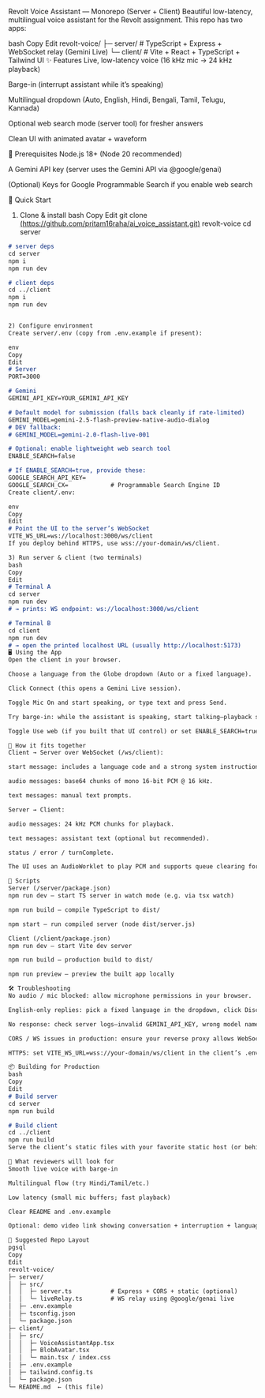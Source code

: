 Revolt Voice Assistant — Monorepo (Server + Client)
Beautiful low-latency, multilingual voice assistant for the Revolt assignment.
This repo has two apps:

bash
Copy
Edit
revolt-voice/
├─ server/   # TypeScript + Express + WebSocket relay (Gemini Live)
└─ client/   # Vite + React + TypeScript + Tailwind UI
✨ Features
Live, low-latency voice (16 kHz mic → 24 kHz playback)

Barge-in (interrupt assistant while it’s speaking)

Multilingual dropdown (Auto, English, Hindi, Bengali, Tamil, Telugu, Kannada)

Optional web search mode (server tool) for fresher answers

Clean UI with animated avatar + waveform

🧰 Prerequisites
Node.js 18+ (Node 20 recommended)

A Gemini API key (server uses the Gemini API via @google/genai)

(Optional) Keys for Google Programmable Search if you enable web search

🚀 Quick Start
1) Clone & install
bash
Copy
Edit
git clone [(https://github.com/pritam16raha/ai_voice_assistant.git)](https://github.com/pritam16raha/ai_voice_assistant.git) revolt-voice
cd server

```md
# server deps  
cd server  
npm i  
npm run dev  

# client deps  
cd ../client  
npm i  
npm run dev 


2) Configure environment
Create server/.env (copy from .env.example if present):

env
Copy
Edit
# Server
PORT=3000

# Gemini
GEMINI_API_KEY=YOUR_GEMINI_API_KEY

# Default model for submission (falls back cleanly if rate-limited)
GEMINI_MODEL=gemini-2.5-flash-preview-native-audio-dialog
# DEV fallback:
# GEMINI_MODEL=gemini-2.0-flash-live-001

# Optional: enable lightweight web search tool
ENABLE_SEARCH=false

# If ENABLE_SEARCH=true, provide these:
GOOGLE_SEARCH_API_KEY=
GOOGLE_SEARCH_CX=            # Programmable Search Engine ID
Create client/.env:

env
Copy
Edit
# Point the UI to the server’s WebSocket
VITE_WS_URL=ws://localhost:3000/ws/client
If you deploy behind HTTPS, use wss://your-domain/ws/client.

3) Run server & client (two terminals)
bash
Copy
Edit
# Terminal A
cd server
npm run dev
# → prints: WS endpoint: ws://localhost:3000/ws/client

# Terminal B
cd client
npm run dev
# → open the printed localhost URL (usually http://localhost:5173)
🖥️ Using the App
Open the client in your browser.

Choose a language from the Globe dropdown (Auto or a fixed language).

Click Connect (this opens a Gemini Live session).

Toggle Mic On and start speaking, or type text and press Send.

Try barge-in: while the assistant is speaking, start talking—playback stops and your new input is processed immediately.

Toggle Use web (if you built that UI control) or set ENABLE_SEARCH=true on the server to allow web lookups.

🧩 How it fits together
Client → Server over WebSocket (/ws/client):

start message: includes a language code and a strong system instruction so the model responds in the chosen language.

audio messages: base64 chunks of mono 16-bit PCM @ 16 kHz.

text messages: manual text prompts.

Server → Client:

audio messages: 24 kHz PCM chunks for playback.

text messages: assistant text (optional but recommended).

status / error / turnComplete.

The UI uses an AudioWorklet to play PCM and supports queue clearing for barge-in.

🧪 Scripts
Server (/server/package.json)
npm run dev – start TS server in watch mode (e.g. via tsx watch)

npm run build – compile TypeScript to dist/

npm start – run compiled server (node dist/server.js)

Client (/client/package.json)
npm run dev – start Vite dev server

npm run build – production build to dist/

npm run preview – preview the built app locally

🛠️ Troubleshooting
No audio / mic blocked: allow microphone permissions in your browser.

English-only replies: pick a fixed language in the dropdown, click Disconnect → Connect. The client sends the language code and a first-turn nudge; the server also appends a hard rule to systemInstruction.

No response: check server logs—invalid GEMINI_API_KEY, wrong model name, or rate limit.

CORS / WS issues in production: ensure your reverse proxy allows WebSocket upgrade to /ws/client.

HTTPS: set VITE_WS_URL=wss://your-domain/ws/client in the client’s .env.

📦 Building for Production
bash
Copy
Edit
# Build server
cd server
npm run build

# Build client
cd ../client
npm run build
Serve the client’s static files with your favorite static host (or behind the same domain as the server), and point VITE_WS_URL to the server’s wss endpoint.

📝 What reviewers will look for
Smooth live voice with barge-in

Multilingual flow (try Hindi/Tamil/etc.)

Low latency (small mic buffers; fast playback)

Clear README and .env.example

Optional: demo video link showing conversation + interruption + language switch

📂 Suggested Repo Layout
pgsql
Copy
Edit
revolt-voice/
├─ server/
│  ├─ src/
│  │  ├─ server.ts           # Express + CORS + static (optional)
│  │  └─ liveRelay.ts        # WS relay using @google/genai live
│  ├─ .env.example
│  ├─ tsconfig.json
│  └─ package.json
├─ client/
│  ├─ src/
│  │  ├─ VoiceAssistantApp.tsx
│  │  ├─ BlobAvatar.tsx
│  │  └─ main.tsx / index.css
│  ├─ .env.example
│  ├─ tailwind.config.ts
│  └─ package.json
└─ README.md  ← (this file)